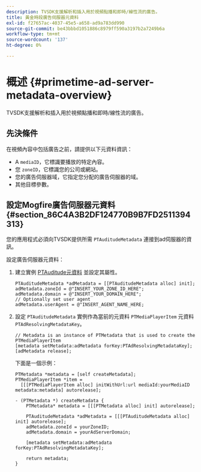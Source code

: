 ```yaml
---
description: TVSDK支援解析和插入用於視頻點播和即時/線性流的廣告。
title: 黃金時段廣告伺服器元資料
exl-id: f27657ac-4037-45e5-a658-ad9a783dd990
source-git-commit: be43bbbd1051886c8979ff590a3197b2a7249b6a
workflow-type: tm+mt
source-wordcount: '137'
ht-degree: 0%

---
```


# 概述 {#primetime-ad-server-metadata-overview}

TVSDK支援解析和插入用於視頻點播和即時/線性流的廣告。

## 先決條件

在視頻內容中包括廣告之前，請提供以下元資料資訊：

* A `mediaID`，它標識要播放的特定內容。
* 您 `zoneID`，它標識您的公司或網站。
* 您的廣告伺服器域，它指定您分配的廣告伺服器的域。
* 其他目標參數。

## 設定Mogfire廣告伺服器元資料 {#section_86C4A3B2DF124770B9B7FD2511394313}

您的應用程式必須向TVSDK提供所需 `PTAuditudeMetadata` 連接到ad伺服器的資訊。

設定廣告伺服器元資料：

1. 建立實例 [PTAuditude元資料](https://help.adobe.com/en_US/primetime/api/psdk/appledoc/Classes/PTAuditudeMetadata.html) 並設定其屬性。

   ```
   PTAuditudeMetadata *adMetadata = [[PTAuditudeMetadata alloc] init];  
   adMetadata.zoneId = @"INSERT_YOUR_ZONE_ID_HERE"; 
   adMetadata.domain = @"INSERT_YOUR_DOMAIN_HERE"; 
   // Optionally set user agent 
   adMetadata.userAgent = @"INSERT_AGENT_NAME_HERE; 
   ```

1. 設定 `PTAuditudeMetadata` 實例作為當前的元資料 `PTMediaPlayerItem` 元資料 `PTAdResolvingMetadataKey`。

   ```
   // Metadata is an instance of PTMetadata that is used to create the PTMediaPlayerItem 
   [metadata setMetadata:adMetadata forKey:PTAdResolvingMetadataKey];  
   [adMetadata release];
   ```

   下面是一個示例：

   ```
   PTMetadata *metadata = [self createMetadata]; 
   PTMediaPlayerItem *item =  
     [[[PTMediaPlayerItem alloc] initWithUrl:url mediaId:yourMediaID metadata:metadata] autorelease]; 
   
   - (PTMetadata *) createMetadata { 
       PTMetadata* metadata = [[[PTMetadata alloc] init] autorelease]; 
   
       PTAuditudeMetadata *adMetadata = [[[PTAuditudeMetadata alloc] init] autorelease];  
       adMetadata.zoneId = yourZoneID; 
       adMetadata.domain = yourAdServerDomain; 
   
       [metadata setMetadata:adMetadata forKey:PTAdResolvingMetadataKey]; 
   
       return metadata; 
   }
   ```

